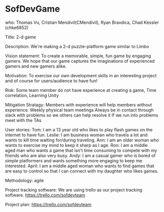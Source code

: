 # SofDevGame
who:
Thomas Vu, Cristian Mendivil(CMendivil), Ryan Bravdica, Chad Kessler (chke6852)

Title:
2-d game

Description: 
We're making a 2-d puzzle-platform game similar to Limbo

Vision statement: 
To create a memorable, simple, fun game by engaging gamers. We hope that our game captures the imaginations of experienced gamers and new gamers alike.

Motivation:
To exercise our own development skills in an interesting project and of course for users/audience to have fun! 

Risk:
Some team member do not have experience at creating a game, 
Time correlation, 
Learning Unity

Mitigation Stratagy:
Members with experience will help members without experience.
Weekly physical team meetings
Always be in contact through slack with problems so we others can help resolve it
If we run into problems meet with the TAs

User stories:
Tom: I am a 13 year old who likes to play flash games on the internet to have fun.
Leslie: I am business woman who travels a lot and wants to kill time waiting for/during traveling.
Ann: I am an older woman who wants to exercise my mind to keep it sharp as I age.
Ron: I am a middle aged man who wants a game that isn't time consuming to compete with my friends who are also very busy.
Andy: I am a casual gamer who is bored of simple platformers and wants something more engaging to keep me interested.
April: I am a middle aged woman who wants to find games that are easy to control so that I can connect with my daughter who likes games.

Methodology:
agile

Project tracking software:
We are using trello as our project tracking software.
https://trello.com/sofdevteam

Project plan:
https://trello.com/sofdevteam


